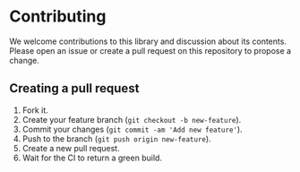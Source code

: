 # Contributing

We welcome contributions to this library and discussion about its contents. Please open an issue or create a pull request on this repository to propose a change.

## Creating a pull request
1. Fork it.
2. Create your feature branch (`git checkout -b new-feature`).
3. Commit your changes (`git commit -am 'Add new feature'`).
4. Push to the branch (`git push origin new-feature`).
5. Create a new pull request.
6. Wait for the CI to return a green build.

